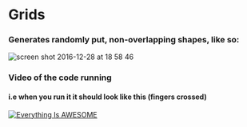 # Grids

### Generates randomly put, non-overlapping shapes, like so:
![screen shot 2016-12-28 at 18 58 46](https://cloud.githubusercontent.com/assets/15108226/21528029/b3cf764e-cd2f-11e6-9ddc-c5688aa0c7fd.jpg)


### Video of the code running 
#### i.e when you run it it should look like this (fingers crossed)
[![Everything Is AWESOME](https://cloud.githubusercontent.com/assets/15108226/21528095/49d0cabc-cd30-11e6-96a0-40c9ebd1cbff.jpg)](https://www.youtube.com/watch?v=XdoanGQBwFI "Everything Is AWESOME")
